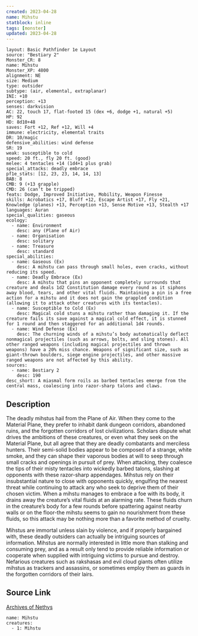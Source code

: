 ```yaml
---
created: 2023-04-28
name: Mihstu
statblock: inline
tags: [monster]
updated: 2023-04-28
---
```

```statblock
layout: Basic Pathfinder 1e Layout
source: "Bestiary 2"
Monster_CR: 8
name: Mihstu
Monster_XP: 4800
alignment: NE
size: Medium
type: outsider
subtype: (air, elemental, extraplanar)
INI: +10
perception: +13
senses: darkvision
AC: 22, touch 17, flat-footed 15 (dex +6, dodge +1, natural +5)
HP: 92
HD: 8d10+48
saves: Fort +12, Ref +12, Will +4
immune: electricity, elemental traits
DR: 10/magic
defensive_abilities: wind defense
SR: 19
weak: susceptible to cold
speed: 20 ft., fly 20 ft. (good)
melee: 4 tentacles +14 (1d4+1 plus grab)
special_attacks: deadly embrace
pf1e_stats: [12, 23, 23, 14, 14, 13]
BAB: 8
CMB: 9 (+13 grapple)
CMD: 26 (can’t be tripped)
feats: Dodge, Improved Initiative, Mobility, Weapon Finesse
skills: Acrobatics +17, Bluff +12, Escape Artist +17, Fly +21, Knowledge (planes) +13, Perception +13, Sense Motive +13, Stealth +17
languages: Auran
special_qualities: gaseous
ecology:
  - name: Environment
    desc: any (Plane of Air)
  - name: Organisation
    desc: solitary
  - name: Treasure
    desc: standard
special_abilities:
  - name: Gaseous (Ex)
    desc: A mihstu can pass through small holes, even cracks, without reducing its speed.
  - name: Deadly Embrace (Ex)
    desc: A mihstu that pins an opponent completely surrounds that creature and deals 1d2 Constitution damage every round as it siphons away blood, tears, and other vital fluids. Maintaining a pin is a free action for a mihstu and it does not gain the grappled condition (allowing it to attack other creatures with its tentacles).
  - name: Susceptible to Cold (Ex)
    desc: Magical cold stuns a mihstu rather than damaging it. If the creature fails its save against a magical cold effect, it is stunned for 1 round and then staggered for an additional 1d4 rounds.
  - name: Wind Defense (Ex)
    desc: The churning winds of a mihstu’s body automatically deflect nonmagical projectiles (such as arrows, bolts, and sling stones). All other ranged weapons (including magical projectiles and thrown weapons) have a 20% miss chance. Weapons of significant size, such as giant-thrown boulders, siege engine projectiles, and other massive ranged weapons are not affected by this ability.
sources:
  - name: Bestiary 2
    desc: 190
desc_short: A miasmal form roils as barbed tentacles emerge from the central mass, coalescing into razor-sharp talons and claws.
```
## Description
The deadly mihstus hail from the Plane of Air. When they come to the Material Plane, they prefer to inhabit dank dungeon corridors, abandoned ruins, and the forgotten corridors of lost civilizations. Scholars dispute what drives the ambitions of these creatures, or even what they seek on the Material Plane, but all agree that they are deadly combatants and merciless hunters. Their semi-solid bodies appear to be composed of a strange, white smoke, and they can shape their vaporous bodies at will to seep through small cracks and openings in pursuit of prey. When attacking, they coalesce the tips of their misty tentacles into wickedly barbed talons, slashing at opponents with these razor-sharp appendages. Mihstus rely on their insubstantial nature to close with opponents quickly, engulfing the nearest threat while continuing to attack any who seek to deprive them of their chosen victim. When a mihstu manages to embrace a foe with its body, it drains away the creature’s vital fluids at an alarming rate. These fluids churn in the creature’s body for a few rounds before spattering against nearby walls or on the floor-the mihstu seems to gain no nourishment from these fluids, so this attack may be nothing more than a favorite method of cruelty.

Mihstus are immortal unless slain by violence, and if properly bargained with, these deadly outsiders can actually be intriguing sources of information. Mihstus are normally interested in little more than stalking and consuming prey, and as a result only tend to provide reliable information or cooperate when supplied with intriguing victims to pursue and destroy. Nefarious creatures such as rakshasas and evil cloud giants often utilize mihstus as trackers and assassins, or sometimes employ them as guards in the forgotten corridors of their lairs.
## Source Link
[Archives of Nethys](https://aonprd.com/MonsterDisplay.aspx?ItemName=Mihstu)
```encounter-table
name: Mihstu
creatures:
  - 1: Mihstu
```
